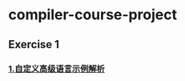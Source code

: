 # compiler-course-project

## Exercise 1

### [1.自定义高级语言示例解析](https://github.com/Billy1900/compiler-course-project/blob/master/exercise-1/language)
